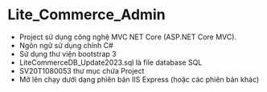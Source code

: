 # Lite_Commerce_Admin
- Project sử dụng công nghệ MVC NET Core (ASP.NET Core MVC).
- Ngôn ngữ sử dụng chính C#
- Sử dụng thư viện bootstrap 3
- LiteCommerceDB_Update2023.sql là file database SQL
- SV20T1080053 thư mục chứa Project
- Mở lên chạy dưới dạng phiên bản IIS Express (hoặc các phiên bản khác)
